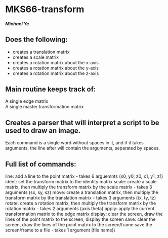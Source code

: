 # MKS66-transform
##### Michael Ye
## Does the following:
- creates a translation matrix
- creates a scale matrix
- creates a rotation matrix about the x-axis
- creates a rotation matrix about the y-axis
- creates a rotation matrix about the z-axis

## Main routine keeps track of:
A single edge matrix  
A single master transformation matrix

## Creates a parser that will interpret a script to be used to draw an image.
Each command is a single word without spaces in it, and if it takes arguments, the line after will contain the arguments, separated by spaces.

## Full list of commands:
line: add a line to the point matrix -  takes 6 arguemnts (x0, y0, z0, x1, y1, z1)
ident: set the transform matrix to the identity matrix
scale: create a scale matrix, then multiply the transform matrix by the scale matrix -  takes 3 arguments (sx, sy, sz)
move: create a translation matrix, then multiply the transform matrix by the translation matrix - takes 3 arguments (tx, ty, tz)
rotate: create a rotation matrix, then multiply the transform matrix by the rotation matrix - takes 2 arguments (axis theta)
apply: apply the current transformation matrix to the edge matrix
display: clear the screen, draw the lines of the point matrix to the screen, display the screen
save: clear the screen, draw the lines of the point matrix to the screen/frame save the screen/frame to a file - takes 1 argument (file name)\
